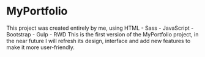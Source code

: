 # MyPortfolio

This project was created entirely by me, using HTML - Sass - JavaScript - Bootstrap - Gulp - RWD 
This is the first version of the MyPortfolio project, in the near future I will refresh its design, interface and add new features to make it more user-friendly. 

